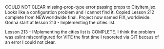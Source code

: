 COULD NOT CLEAR missing-prop-type error passing props to CityItem.jsx. Looks like a configuration problem and I cannot find it.
Copied Lesson 212 complete from NEWworldwide final. Project now named FIX_worldiwide. Gonna start at lesson 213 - Implementing the cities list.

Lesson 213 - IMplementing the cities list is COMPLETE.  I think the problem was eslint misconfigured for VITE the first time I resoreted via GIT
becaus of an error I could not clear.
